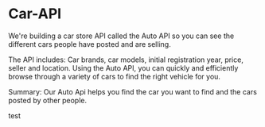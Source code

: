 # Car-API

We're building a car store API called the Auto API so you can see the different cars people have posted and are selling.

The API includes: Car brands, car models, initial registration year, price, seller and location. Using the Auto API, you can quickly and efficiently browse through a variety of cars to find the right vehicle for you.

Summary:
Our Auto Api helps you find the car you want to find and the cars posted by other people.

test